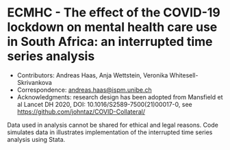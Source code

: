 # ECMHC - The effect of the COVID-19 lockdown on mental health care use in South Africa: an interrupted time series analysis

* Contributors: Andreas Haas, Anja Wettstein, Veronika Whitesell-Skrivankova
* Correspondence: andreas.haas@ispm.unibe.ch
* Acknowledgments: research design has been adopted from Mansfield et al Lancet DH 2020, DOI: 10.1016/S2589-7500(21)00017-0, see https://github.com/johntaz/COVID-Collateral/

Data used in analysis cannot be shared for ethical and legal reasons. 
Code simulates data in illustrates implementation of the interrupted time series analysis using Stata. 
